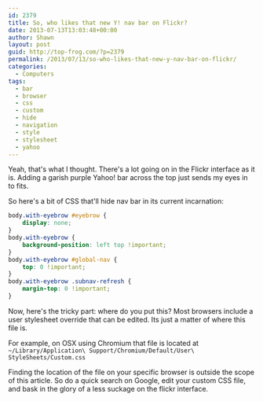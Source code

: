 ```yaml
---
id: 2379
title: So, who likes that new Y! nav bar on Flickr?
date: 2013-07-13T13:03:48+00:00
author: Shawn
layout: post
guid: http://top-frog.com/?p=2379
permalink: /2013/07/13/so-who-likes-that-new-y-nav-bar-on-flickr/
categories:
  - Computers
tags:
  - bar
  - browser
  - css
  - custom
  - hide
  - navigation
  - style
  - stylesheet
  - yahoo
---
```

Yeah, that's what I thought. There's a lot going on in the Flickr interface as it is. Adding a garish purple Yahoo! bar across the top just sends my eyes in to fits.

So here's a bit of CSS that'll hide nav bar in its current incarnation:

``` css
body.with-eyebrow #eyebrow {
	display: none;
}
body.with-eyebrow {
	background-position: left top !important;
}
body.with-eyebrow #global-nav {
	top: 0 !important;
}
body.with-eyebrow .subnav-refresh {
	margin-top: 0 !important;
}
```

Now, here's the tricky part: where do you put this? Most browsers include a user stylesheet override that can be edited. Its just a matter of where this file is. 

For example, on OSX using Chromium that file is located at `~/Library/Application\ Support/Chromium/Default/User\ StyleSheets/Custom.css`

Finding the location of the file on your specific browser is outside the scope of this article. So do a quick search on Google, edit your custom CSS file, and bask in the glory of a less suckage on the flickr interface.